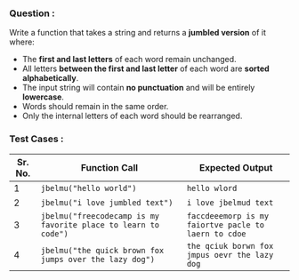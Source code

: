 ### Question :
Write a function that takes a string and returns a **jumbled version** of it where:  
- The **first and last letters** of each word remain unchanged.  
- All letters **between the first and last letter** of each word are **sorted alphabetically**.  
- The input string will contain **no punctuation** and will be entirely **lowercase**.  
- Words should remain in the same order.  
- Only the internal letters of each word should be rearranged.  

### Test Cases :  

**Sr. No.** | **Function Call**                                          | **Expected Output**  
--------|----------------------------------------------------------------|-----------------------------------------------------
1       | `jbelmu("hello world")`                                        | `hello wlord`  
2       | `jbelmu("i love jumbled text")`                                | `i love jbelmud text`  
3       | `jbelmu("freecodecamp is my favorite place to learn to code")` | `faccdeeemorp is my faiortve pacle to laern to cdoe`  
4       | `jbelmu("the quick brown fox jumps over the lazy dog")`        | `the qciuk borwn fox jmpus oevr the lazy dog`  
